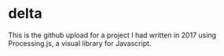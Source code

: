 # delta
This is the github upload for a project I had written in 2017 using Processing.js, a visual library for Javascript.
